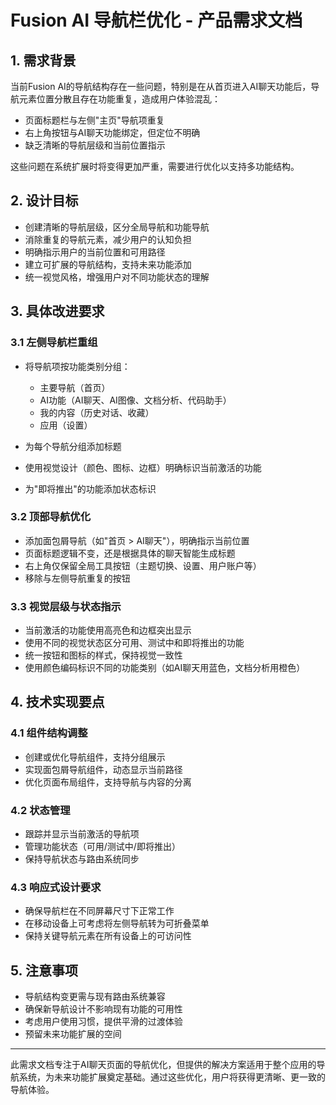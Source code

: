 # Fusion AI 导航栏优化 - 产品需求文档

## 1. 需求背景

当前Fusion AI的导航结构存在一些问题，特别是在从首页进入AI聊天功能后，导航元素位置分散且存在功能重复，造成用户体验混乱：

- 页面标题栏与左侧"主页"导航项重复
- 右上角按钮与AI聊天功能绑定，但定位不明确
- 缺乏清晰的导航层级和当前位置指示

这些问题在系统扩展时将变得更加严重，需要进行优化以支持多功能结构。

## 2. 设计目标

- 创建清晰的导航层级，区分全局导航和功能导航
- 消除重复的导航元素，减少用户的认知负担
- 明确指示用户的当前位置和可用路径
- 建立可扩展的导航结构，支持未来功能添加
- 统一视觉风格，增强用户对不同功能状态的理解

## 3. 具体改进要求

### 3.1 左侧导航栏重组

- 将导航项按功能类别分组：
  * 主要导航（首页）
  * AI功能（AI聊天、AI图像、文档分析、代码助手）
  * 我的内容（历史对话、收藏）
  * 应用（设置）

- 为每个导航分组添加标题
- 使用视觉设计（颜色、图标、边框）明确标识当前激活的功能
- 为"即将推出"的功能添加状态标识

### 3.2 顶部导航优化

- 添加面包屑导航（如"首页 > AI聊天"），明确指示当前位置
- 页面标题逻辑不变，还是根据具体的聊天智能生成标题
- 右上角仅保留全局工具按钮（主题切换、设置、用户账户等）
- 移除与左侧导航重复的按钮

### 3.3 视觉层级与状态指示

- 当前激活的功能使用高亮色和边框突出显示
- 使用不同的视觉状态区分可用、测试中和即将推出的功能
- 统一按钮和图标的样式，保持视觉一致性
- 使用颜色编码标识不同的功能类别（如AI聊天用蓝色，文档分析用橙色）

## 4. 技术实现要点

### 4.1 组件结构调整

- 创建或优化导航组件，支持分组展示
- 实现面包屑导航组件，动态显示当前路径
- 优化页面布局组件，支持导航与内容的分离

### 4.2 状态管理

- 跟踪并显示当前激活的导航项
- 管理功能状态（可用/测试中/即将推出）
- 保持导航状态与路由系统同步

### 4.3 响应式设计要求

- 确保导航栏在不同屏幕尺寸下正常工作
- 在移动设备上可考虑将左侧导航转为可折叠菜单
- 保持关键导航元素在所有设备上的可访问性

## 5. 注意事项

- 导航结构变更需与现有路由系统兼容
- 确保新导航设计不影响现有功能的可用性
- 考虑用户使用习惯，提供平滑的过渡体验
- 预留未来功能扩展的空间

---

此需求文档专注于AI聊天页面的导航优化，但提供的解决方案适用于整个应用的导航系统，为未来功能扩展奠定基础。通过这些优化，用户将获得更清晰、更一致的导航体验。
